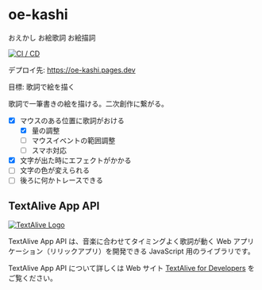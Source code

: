 # oe-kashi

おえかし お絵歌詞 お絵描詞

[![CI / CD](https://github.com/nemuki/negi/actions/workflows/ci.yml/badge.svg)](https://github.com/nemuki/negi/actions/workflows/ci.yml)

デプロイ先: <https://oe-kashi.pages.dev>

目標: 歌詞で絵を描く

歌詞で一筆書きの絵を描ける。二次創作に繋がる。

- [x] マウスのある位置に歌詞がおける
  - [x] 量の調整
  - [ ] マウスイベントの範囲調整
  - [ ] スマホ対応
- [x] 文字が出た時にエフェクトがかかる
- [ ] 文字の色が変えられる
- [ ] 後ろに何かトレースできる

## TextAlive App API

[![TextAlive Logo](https://i.gyazo.com/thumb/1000/5301e6f642d255c5cfff98e049b6d1f3-png.png)](https://textalive.jp/)

TextAlive App API は、音楽に合わせてタイミングよく歌詞が動く Web アプリケーション（リリックアプリ）を開発できる JavaScript 用のライブラリです。

TextAlive App API について詳しくは Web サイト [TextAlive for Developers](https://developer.textalive.jp/) をご覧ください。
